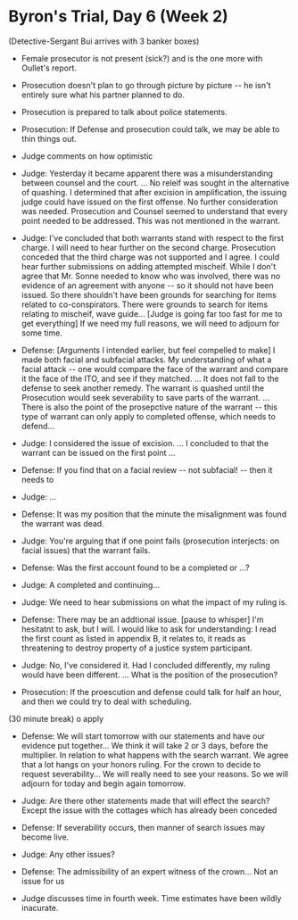 
Byron's Trial, Day 6 (Week 2)
=============================

(Detective-Sergant Bui arrives with 3 banker boxes)

* Female prosecutor is not present (sick?) and is the one more with Oullet's report.
* Prosecution doesn't plan to go through picture by picture -- he isn't entirely sure what his partner planned to do.
* Prosecution is prepared to talk about police statements.
* Prosecution: If Defense and prosecution could talk, we may be able to thin things out.
* Judge comments on how optimistic 

* Judge: Yesterday it became apparent there was a misunderstanding between counsel and the court. ... No releif was sought in the alternative of quashing. I determined that after excision in amplification, the issuing judge could have issued on the first offense. No further consideration was needed. Prosecution and Counsel seemed to understand that every point needed to be addressed. This was not mentioned in the warrant. 

* Judge: I've concluded that both warrants stand with respect to the first charge. I will need to hear further on the second charge. Prosecution conceded that the third charge was not supported and I agree. I could hear further submissions on adding attempted mischeif. While I don't agree that Mr. Sonne needed to know who was involved, there was no evidence of an agreement with anyone -- so it should not have been issued. So there shouldn't have been grounds for searching for items related to co-conspirators. There were grounds to search for items relating to mischeif, wave guide... [Judge is going far too fast for me to get everything] If we need my full reasons, we will need to adjourn for some time.


* Defense: [Arguments I intended earlier, but feel compelled to make] I made both facial and subfacial attacks. My understanding of what a facial attack -- one would compare the face of the warrant and compare it the face of the ITO, and see if they matched. ... It does not fall to the defense to seek another remedy. The warrant is quashed until the Prosecution would seek severability to save parts of the warrant. ... There is also the point of the prosepctive nature of the warrant -- this type of warrant can only apply to completed offense, which needs to defend... 

* Judge: I considered the issue of excision. ... I concluded to that the warrant can be issued on the first point ...

* Defense: If you find that on a facial review -- not subfacial! -- then it needs to 

* Judge: ...

* Defense: It was my position that the minute the misalignment was found the warrant was dead.

* Judge: You're arguing that if one point fails (prosecution interjects: on facial issues) that the warrant fails.

* Defense: Was the first account found to be a completed or ...?

* Judge: A completed and continuing...

* Judge: We need to hear submissions on what the impact of my ruling is.

* Defense: There may be an addtional issue. [pause to whisper] I'm hesitatnt to ask, but I will. I would like to ask for understanding: I read the first count as listed in appendix B, it relates to, it reads as threatening to destroy property of a justice system participant.

* Judge: No, I've considered it. Had I concluded differently, my ruling would have been different. ... What is the position of the prosecution?

* Prosecution: If the proescution and defense could talk for half an hour, and then we could try to deal with scheduling.


(30 minute break)
o apply
* Defense: We will start tomorrow with our statements and have our evidence put together... We think it will take 2 or 3 days, before the multiplier. In relation to what happens with the search warrant. We agree that a lot hangs on your honors ruling. For the crown to decide to request severability... We will really need to see your reasons. So we will adjourn for today and begin again tomorrow.

* Judge: Are there other statements made that will effect the search? Except the issue with the cottages which has already been conceded

* Defense: If severability occurs, then manner of search issues may become live.
* Judge: Any other issues?
* Defense: The admissibility of an expert witness of the crown... Not an issue for us
* Judge discusses time in fourth week. Time estimates have been wildly inacurate.
